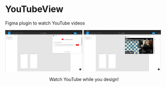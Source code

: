 # YouTubeView
Figma plugin to watch YouTube videos


<img src="https://github.com/PranavPrakasan07/YouTubeView/blob/master/Images/thumbnail_link.png" width="49%"> <img src="https://github.com/PranavPrakasan07/YouTubeView/blob/master/Images/thumbnail_watch.png" width="49%">

<p align=center>Watch YouTube while you design!</p>

